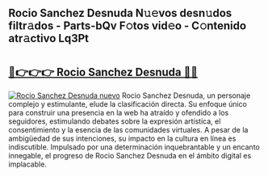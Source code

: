 ## Rocio Sanchez Desnuda N𝚞𝚎vos desn𝚞dos filtr𝚊dos - Parts-bQv F𝚘tos vid𝚎o - C𝚘ntenido atr𝚊ctivo Lq3Pt

# <h2><a href="http://mbcmuh.tromn.icu/?c=Rocio+Sanchez+Desnuda">🔗👉👉👉 Rocio Sanchez Desnuda 🔗🔗</a></h2>

[![Rocio Sanchez Desnuda nuevo](https://i.imgur.com/pEAQMta.gif)](http://mbcmuh.tromn.icu/?c=Rocio+Sanchez+Desnuda)
Rocio Sanchez Desnuda, un personaje complejo y estimulante, elude la clasificación directa. Su enfoque único para construir una presencia en la web ha atraído y ofendido a los seguidores, estimulando debates sobre la expresión artística, el consentimiento y la esencia de las comunidades virtuales. A pesar de la ambigüedad de sus intenciones, su impacto en la cultura en línea es indiscutible. Impulsado por una determinación inquebrantable y un encanto innegable, el progreso de Rocio Sanchez Desnuda en el ámbito digital es implacable.
